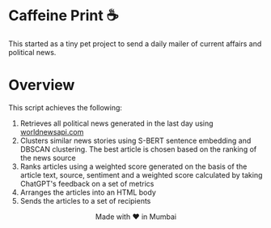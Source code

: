 # Caffeine Print ☕️
This started as a tiny pet project to send a daily mailer of current affairs and political news.

# Overview
This script achieves the following:
1. Retrieves all political news generated in the last day using [worldnewsapi.com](https://www.worldnewsapi.com)
2. Clusters similar news stories using S-BERT sentence embedding and DBSCAN clustering. The best article is chosen based on the ranking of the news source
3. Ranks articles using a weighted score generated on the basis of the article text, source, sentiment and a weighted score calculated by taking ChatGPT's feedback on a set of metrics
4. Arranges the articles into an HTML body
5. Sends the articles to a set of recipients

<div style="text-align: center;">Made with ❤️ in Mumbai</div>